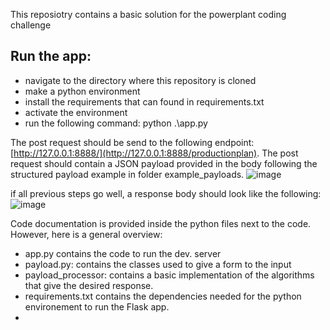 
This reposiotry contains a basic solution for the powerplant coding challenge

## Run the app:
 - navigate to the directory where this repository is cloned
 - make a python environment
 - install the requirements that can found in requirements.txt
 - activate the environment
 - run the following command: python .\app.py

The post request should be send to the following endpoint: [http://127.0.0.1:8888/](http://127.0.0.1:8888/productionplan).
The post request should contain a JSON payload provided in the body following the structured payload example in folder example_payloads.
![image](https://user-images.githubusercontent.com/63374110/214080640-4b1da3a0-00bd-49ac-887f-86f385047ac0.png)

if all previous steps go well, a response body should look like the following:
![image](https://user-images.githubusercontent.com/63374110/214081197-f0129568-3475-4e36-b825-71f1b0e69ef2.png)


Code documentation is provided inside the python files next to the code. However, here is a general overview:
 - app.py contains the code to run the dev. server
 - payload.py: contains the classes used to give a form to the input
 - payload_processor: contains a basic implementation of the algorithms that give the desired response.
 - requirements.txt contains the dependencies needed for the python environement to run the Flask app.
 - 
